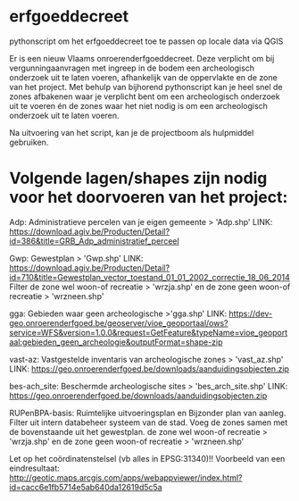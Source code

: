 # erfgoeddecreet
pythonscript om het erfgoeddecreet toe te passen op locale data via QGIS

Er is een nieuw Vlaams onroerenderfgoeddecreet. Deze verplicht om bij vergunningaanvragen met ingreep in de bodem een archeologisch onderzoek uit te laten voeren, afhankelijk van de oppervlakte en de zone van het project. 
Met behulp van bijhorend pythonscript kan je heel snel de zones afbakenen waar je verplicht bent om een archeologisch onderzoek uit te voeren én de zones waar het niet nodig is om een archeologisch onderzoek uit te laten voeren.

Na uitvoering van het script, kan je de projectboom als hulpmiddel gebruiken.

# Volgende lagen/shapes zijn nodig voor het doorvoeren van het project: 
Adp: Administratieve  percelen van je eigen gemeente > 'Adp.shp'  LINK: https://download.agiv.be/Producten/Detail?id=386&title=GRB_Adp_administratief_perceel 

Gwp: Gewestplan > 'Gwp.shp'  LINK: https://download.agiv.be/Producten/Detail?id=710&title=Gewestplan_vector_toestand_01_01_2002_correctie_18_06_2014 
Filter 
de zone wel woon-of recreatie > 'wrzja.shp' en
de zone geen woon-of recreatie > 'wrzneen.shp'

gga: Gebieden waar geen archeologische >'gga.shp' LINK: https://dev-geo.onroerenderfgoed.be/geoserver/vioe_geoportaal/ows?service=WFS&version=1.0.0&request=GetFeature&typeName=vioe_geoportaal:gebieden_geen_archeologie&outputFormat=shape-zip 

vast-az: Vastgestelde inventaris van archeologische zones  > 'vast_az.shp'  LINK: https://geo.onroerenderfgoed.be/downloads/aanduidingsobjecten.zip 

bes-ach_site: Beschermde archeologische sites > 'bes_arch_site.shp'  LINK: https://geo.onroerenderfgoed.be/downloads/aanduidingsobjecten.zip  

RUPenBPA-basis: Ruimtelijke uitvoeringsplan en Bijzonder plan van aanleg. 
Filter uit intern databeheer systeem  van de stad. Voeg de zones samen met de bovenstaande uit het gewestplan.
de zone wel woon-of recreatie > 'wrzja.shp' en
de zone geen woon-of recreatie > 'wrzneen.shp'

Let op het coördinatenstelsel (vb alles in EPSG:31340)!!
Voorbeeld van een eindresultaat: http://geotic.maps.arcgis.com/apps/webappviewer/index.html?id=cacc6e1fb5714e5ab640da12619d5c5a
